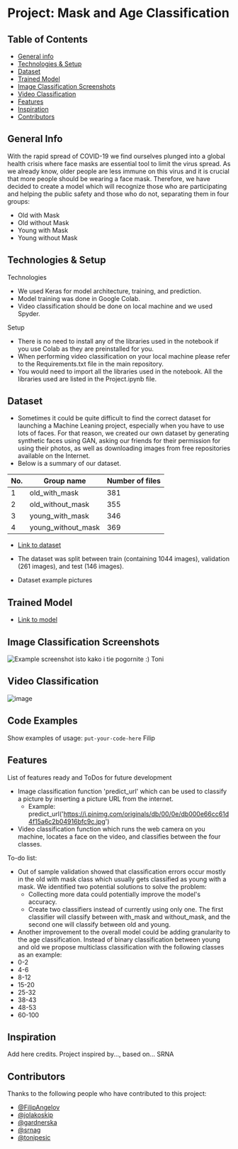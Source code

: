 # Project: Mask and Age Classification 

## Table of Contents
* [General info](#general-info)
* [Technologies & Setup](#technologies-&-setup)
* [Dataset](#dataset)
* [Trained Model](#trained-model) 
* [Image Classification Screenshots](#image-classification-screenshots)
* [Video Classification](#video-classification)
* [Features](#features)
* [Inspiration](#inspiration)
* [Contributors](#contributors)


## General Info
With the rapid spread of COVID-19 we find ourselves plunged into a global health crisis where face masks are essential tool to limit the virus spread. As we already know, older people are less immune on this virus and it is crucial that more people should be wearing a face mask. Therefore, we have decided to create a model which will recognize those who are participating and helping the public safety and those who do not, separating them in four groups:

* Old with Mask
* Old without Mask
* Young with Mask
* Young without Mask



## Technologies & Setup
Technologies
* We used Keras for model architecture, training, and prediction.
* Model training was done in Google Colab.
* Video classification should be done on local machine and we used Spyder.

Setup
* There is no need to install any of the libraries used in the notebook if you use Colab as they are preinstalled for you. 
* When performing video classification on your local machine please refer to the Requirements.txt file in the main repository.  
* You would need to import all the libraries used in the notebook. All the libraries used are listed in the Project.ipynb file.


## Dataset
* Sometimes it could be quite difficult to find the correct dataset for launching a Machine Leaning project, especially when you have to use lots of faces. For that reason, we created our own dataset by generating synthetic faces using GAN, asking our friends for their permission for using their photos, as well as downloading images from free repositories available on the Internet. 
* Below is a summary of our dataset.

| No.  | Group name  | Number of files |
| ------------- | ------------- | ------------- |
|1 | old_with_mask  | 381 |
|2| old_without_mask |  355 |
|3| young_with_mask  | 346  |
|4| young_without_mask  | 369 |

* [Link to dataset](https://drive.google.com/file/d/14RjXeKji5mtuWSB7Xbvnq4kWDeDpLGjj/view?usp=sharing) 

* The dataset was split between train (containing 1044 images), validation (261 images), and test (146 images).

* Dataset example pictures

## Trained Model
* [Link to model](https://drive.google.com/file/d/1gRgRUPW7TaYpF2wXa5eTRINbXx3vCs9n/view?usp=sharing)
 

## Image Classification Screenshots
![Example screenshot](./img/screenshot.png)
isto kako i tie pogornite :)
Toni

## Video Classification
![image](https://github.com/FilipAngelov/Mask_and_Age_Classification/blob/master/other/gif-petar.gif)

## Code Examples
Show examples of usage:
`put-your-code-here`
Filip

## Features
List of features ready and ToDos for future development
* Image classification function 'predict_url' which can be used to classify a picture by inserting a picture URL from the internet.
  * Example: predict_url('https://i.pinimg.com/originals/db/00/0e/db000e66cc61d4f15a6c2b04916bfc9c.jpg')
* Video classification function which runs the web camera on you machine, locates a face on the video, and classifies between the four classes.

To-do list:
* Out of sample validation showed that classification errors occur mostly in the old with mask class which usually gets classified as young with a mask. We identified two potential solutions to solve the problem:
  * Collecting more data could potentially improve the model's accuracy. 
  * Create two classifiers instead of currently using only one. The first classifier will classify between with_mask and without_mask, and the second one will classify between old and young.
* Another improvement to the overall model could be adding granularity to the age classification. Instead of binary classification between young and old we propose multiclass classification with the following classes as an example:
 * 0-2
 * 4-6
 * 8-12
 * 15-20
 * 25-32
 * 38-43
 * 48-53
 * 60-100

## Inspiration
Add here credits. Project inspired by..., based on...
SRNA

## Contributors

Thanks to the following people who have contributed to this project:

* [@FilipAngelov](https://github.com/FilipAngelov) 
* [@jolakoskip](https://github.com/jolakoskip) 
* [@gardnerska](https://github.com/gardnerska) 
* [@srnag](https://github.com/srnag)
* [@tonipesic](https://github.com/tonipesic)
